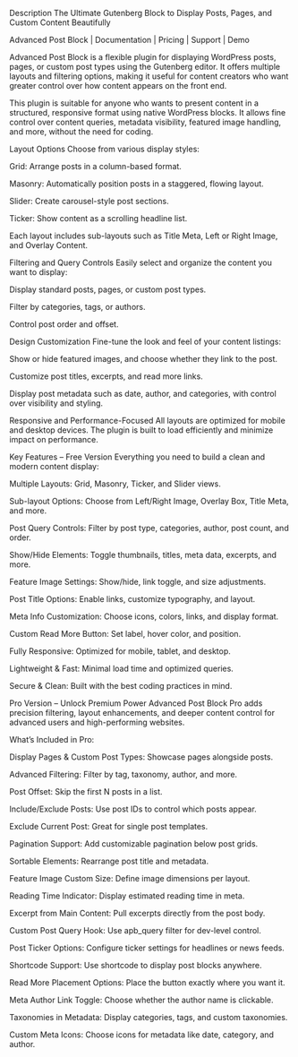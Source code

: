 Description
​The Ultimate Gutenberg Block to Display Posts, Pages, and Custom Content Beautifully

Advanced Post Block | Documentation | Pricing | Support | Demo

Advanced Post Block is a flexible plugin for displaying WordPress posts, pages, or custom post types using the Gutenberg editor. It offers multiple layouts and filtering options, making it useful for content creators who want greater control over how content appears on the front end.

This plugin is suitable for anyone who wants to present content in a structured, responsive format using native WordPress blocks. It allows fine control over content queries, metadata visibility, featured image handling, and more, without the need for coding.

Layout Options
Choose from various display styles:

Grid: Arrange posts in a column-based format.

Masonry: Automatically position posts in a staggered, flowing layout.

Slider: Create carousel-style post sections.

Ticker: Show content as a scrolling headline list.

Each layout includes sub-layouts such as Title Meta, Left or Right Image, and Overlay Content.

Filtering and Query Controls
Easily select and organize the content you want to display:

Display standard posts, pages, or custom post types.

Filter by categories, tags, or authors.

Control post order and offset.

Design Customization
Fine-tune the look and feel of your content listings:

Show or hide featured images, and choose whether they link to the post.

Customize post titles, excerpts, and read more links.

Display post metadata such as date, author, and categories, with control over visibility and styling.

Responsive and Performance-Focused
All layouts are optimized for mobile and desktop devices. The plugin is built to load efficiently and minimize impact on performance.

Key Features – Free Version
Everything you need to build a clean and modern content display:

Multiple Layouts: Grid, Masonry, Ticker, and Slider views.

Sub-layout Options: Choose from Left/Right Image, Overlay Box, Title Meta, and more.

Post Query Controls: Filter by post type, categories, author, post count, and order.

Show/Hide Elements: Toggle thumbnails, titles, meta data, excerpts, and more.

Feature Image Settings: Show/hide, link toggle, and size adjustments.

Post Title Options: Enable links, customize typography, and layout.

Meta Info Customization: Choose icons, colors, links, and display format.

Custom Read More Button: Set label, hover color, and position.

Fully Responsive: Optimized for mobile, tablet, and desktop.

Lightweight & Fast: Minimal load time and optimized queries.

Secure & Clean: Built with the best coding practices in mind.

Pro Version – Unlock Premium Power
Advanced Post Block Pro adds precision filtering, layout enhancements, and deeper content control for advanced users and high-performing websites.

What’s Included in Pro:

Display Pages & Custom Post Types: Showcase pages alongside posts.

Advanced Filtering: Filter by tag, taxonomy, author, and more.

Post Offset: Skip the first N posts in a list.

Include/Exclude Posts: Use post IDs to control which posts appear.

Exclude Current Post: Great for single post templates.

Pagination Support: Add customizable pagination below post grids.

Sortable Elements: Rearrange post title and metadata.

Feature Image Custom Size: Define image dimensions per layout.

Reading Time Indicator: Display estimated reading time in meta.

Excerpt from Main Content: Pull excerpts directly from the post body.

Custom Post Query Hook: Use apb_query filter for dev-level control.

Post Ticker Options: Configure ticker settings for headlines or news feeds.

Shortcode Support: Use shortcode to display post blocks anywhere.

Read More Placement Options: Place the button exactly where you want it.

Meta Author Link Toggle: Choose whether the author name is clickable.

Taxonomies in Metadata: Display categories, tags, and custom taxonomies.

Custom Meta Icons: Choose icons for metadata like date, category, and author.